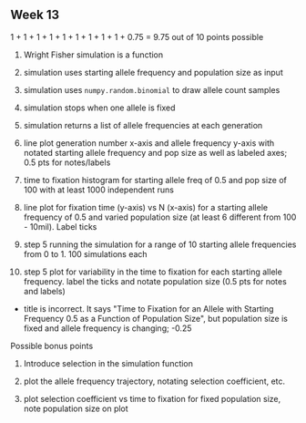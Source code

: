 ## Week 13

1 + 1 + 1 + 1 + 1 + 1 + 1 + 1 + 1 + 0.75 = 9.75 out of 10 points possible

1. Wright Fisher simulation is a function

2. simulation uses starting allele frequency and population size as input

3. simulation uses `numpy.random.binomial` to draw allele count samples

4. simulation stops when one allele is fixed

5. simulation returns a list of allele frequencies at each generation

6. line plot generation number x-axis and allele frequency y-axis with notated starting allele frequency and pop size as well as labeled axes; 0.5 pts for notes/labels

7. time to fixation histogram for starting allele freq of 0.5 and pop size of 100 with at least 1000 independent runs

8. line plot for fixation time (y-axis) vs N (x-axis) for a starting allele frequency of 0.5 and varied population size (at least 6 different from 100 - 10mil). Label ticks

9. step 5 running the simulation for a range of 10 starting allele frequencies from 0 to 1. 100 simulations each

10. step 5 plot for variability in the time to fixation for each starting allele frequency. label the ticks and notate population size (0.5 pts for notes and labels)

  * title is incorrect. It says "Time to Fixation for an Allele
with Starting Frequency 0.5 as a Function of Population Size", but population size is fixed and allele frequency is changing; -0.25

Possible bonus points

1. Introduce selection in the simulation function

2. plot the allele frequency trajectory, notating selection coefficient, etc.

3. plot selection coefficient vs time to fixation for fixed population size, note population size on plot
